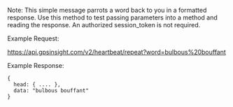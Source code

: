 Note: This simple message parrots a word back to you in a formatted response. Use this method to test passing parameters into a method and reading the response. An authorized session_token is not required.

Example Request:

https://api.gpsinsight.com/v2/heartbeat/repeat?word=bulbous%20bouffant

Example Response:

    {
      head: { .... },
      data: "bulbous bouffant"
    }
